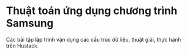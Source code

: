 # Thuật toán ứng dụng chương trình Samsung
Các bài tập lập trình vận dụng các cấu trúc dữ liệu, thuật giải, thực hành trên Hustack.
